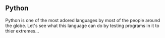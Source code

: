 ## Python
Python is one of the most adored languages by most of the people around the globe. 
Let's see what this language can do by testing programs in it to thier extremes...
